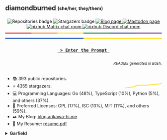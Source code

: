 ## diamondburned <sub><sup>(she/her, they/them)</sup></sub>

<p align="center">
	<img alt="Repositories badge" src="https://img.shields.io/badge/Public%20Repositories-393-%23248eb7" />
	<img alt="Stargazers badge" src="https://img.shields.io/badge/Stargazers-4355-%23bf5d2f" />
	<a href="https://b.libdb.so">
		<img alt="Blog page" src="https://img.shields.io/badge/Blog-b.libdb.so-%23f7a8b8?style=flat" />
	</a>
	<a rel="me" href="https://tech.lgbt/@diamond">
		<img alt="Mastodon page" src="https://img.shields.io/mastodon/follow/109299500694025394?color=%23064898&domain=https%3A%2F%2Ftech.lgbt&label=Mastodon%3A%20tech.lgbt&logo=mastodon&logoColor=%235da7ff&style=flat-square" />
	</a>
	<a href="https://matrix.to/#/#nixhub-home:matrix.org">
		<img alt="nixhub Matrix chat room" src="https://img.shields.io/matrix/nixhub-home:matrix.org?color=%23222&label=nixhub&logo=Matrix&logoColor=white" />
	</a>
	<a href="https://discord.gg/hnzYamS">
		<img alt="nixhub Discord chat room" src="https://img.shields.io/discord/118456055842734083?color=%23738ADB&label=nixhub&logo=Discord&logoColor=white" />
	</a>
	<br>
	<img alt="A thin strip of the Pride Flag" src="static/rainbow-strip.svg" />
	<img alt="A thin strip of the flag of Ukraine" src="static/ukraine.svg" />
</p>

<h3 align="center">
	<a href="https://libdb.so">
		<code> &gt; Enter the Prompt </code>
	</a>
</h3>

<h6 align="right">
	<sub>README generated in Bash.</sub>
</h6>

- 📚️ 393 public repositories.
- ⭐️ 4355 stargazers. <img align="right" alt="Stars graph" src="sparklines/stargazers.svg" height="18px" />
- 💻️ Programming Languages: Go (48%), TypeScript (10%), Python (5%), and others (37%).
- 📃️ Preferred Licenses: GPL (17%), ISC (13%), MIT (11%), and others (59%).
- ✒️ My Blog: [blog.arikawa-hi.me](https://blog.arikawa-hi.me/).
- 💼 My Resume: [resume.pdf](https://github.com/diamondburned/resume/blob/main/resume.pdf)



<details>
<summary><b>Garfield</b></summary>

![garfield](static/garfield.png)

I don't know what you expected.
</details>
